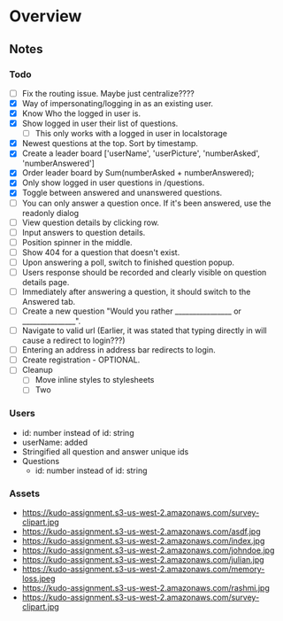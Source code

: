 # Overview

## Notes

### Todo

- [ ] Fix the routing issue. Maybe just centralize????
- [x] Way of impersonating/logging in as an existing user.
- [x] Know Who the logged in user is.
- [x] Show logged in user their list of questions.
  - [ ] This only works with a logged in user in localstorage
- [x] Newest questions at the top. Sort by timestamp.
- [x] Create a leader board ['userName', 'userPicture', 'numberAsked', 'numberAnswered']
- [x] Order leader board by Sum(numberAsked + numberAnswered);
- [x] Only show logged in user questions in /questions.
- [x] Toggle between answered and unanswered questions.
- [ ] You can only answer a question once. If it's been answered, use the readonly dialog
- [ ] View question details by clicking row.
- [ ] Input answers to question details.
- [ ] Position spinner in the middle.
- [ ] Show 404 for a question that doesn't exist.
- [ ] Upon answering a poll, switch to finished question popup.
- [ ] Users response should be recorded and clearly visible on question details page.
- [ ] Immediately after answering a question, it should switch to the Answered tab.
- [ ] Create a new question "Would you rather ________________ or _______________".
- [ ] Navigate to valid url (Earlier, it was stated that typing directly in will cause a redirect to login???)
- [ ] Entering an address in address bar redirects to login.
- [ ] Create registration - OPTIONAL.
- [ ] Cleanup 
  - [ ] Move inline styles to stylesheets
  - [ ] Two

### Users

- id: number instead of id: string
- userName: added
- Stringified all question and answer unique ids
- Questions
  - id: number instead of id: string

### Assets

* <https://kudo-assignment.s3-us-west-2.amazonaws.com/survey-clipart.jpg>
* <https://kudo-assignment.s3-us-west-2.amazonaws.com/asdf.jpg>
* <https://kudo-assignment.s3-us-west-2.amazonaws.com/index.jpg>
* <https://kudo-assignment.s3-us-west-2.amazonaws.com/johndoe.jpg>
* <https://kudo-assignment.s3-us-west-2.amazonaws.com/julian.jpg>
* <https://kudo-assignment.s3-us-west-2.amazonaws.com/memory-loss.jpeg>
* <https://kudo-assignment.s3-us-west-2.amazonaws.com/rashmi.jpg>
* <https://kudo-assignment.s3-us-west-2.amazonaws.com/survey-clipart.jpg>
